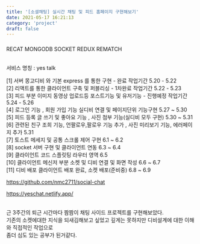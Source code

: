 ```yaml
---
title: '[소셜채팅] 실시간 채팅 및 피드 홈페이지 구현해보기'
date: 2021-05-17 16:21:13
category: 'project'
draft: false
---
```


###

RECAT MONGODB SOCKET REDUX REMATCH <br />
<br />

서비스 명칭 : yes talk<br />

[1] 서버 몽고디비 와 기본 express 를 통한 구현 - 완료 작업기간 5.20 - 5.22 <br />
[2] 리액트를 통한 클라이언트 구축 및 퍼블리싱 - 1차완료 작업기간 5.22 - 5.23 <br />
[3] 피드 부분 이미지 동영상 업로드등 포스트기능 및 유저기능 - 진행예정 작업기간 5.24 - 5.26 <br />
[4] 로그인 기능 , 회원 가입 기능 실디비 연결 및 페이지단위 기능구현 5.27 ~ 5.30 <br />
[5] 피드 등록 글 쓰기 및 좋아요 기능 , 사진 첨부 기능(실디비 모두 구현) 5.30 ~ 5.31<br />
[6] 관련된 친구 조희 기능, 언팔로우,팔로우 기능 추가 , 사진 미리보기 기능, 에러페이지 추가 5.31 <br />
[7] 토스트 메세지 및 공통 스크롤 제어 구현 6.1 ~ 6.2 <br />
[8] socket 서버 구현 및 클라이언트 연동 6.3 ~ 6.4<br />
[9] 클라이언트 코드 스플릿팅 라우터 영역 6.5 <br />
[10] 클라이언트 메신저 부분 소켓 및 디비 연결 및 화면 작성 6.6 ~ 6.7<br />
[11] 디비 배포 클라이언트 배포 완료, 소켓 배포(준비중) 6.8 ~ 6.9<br />

https://github.com/nmc2711/social-chat

https://yeschat.netlify.app/

<br />
근 3주간의 퇴근 시간마다 짬짬이 채팅 사이드 프로젝트를 구현해보았다.<br />
기존의 소켓에대한 지식을 되새김해보고 싶었고 깊게는 못하지만 디비설계에 대한 이해와 직접적인 작업으로<br />
좀더 심도 있는 공부가 된거같다.<br />
